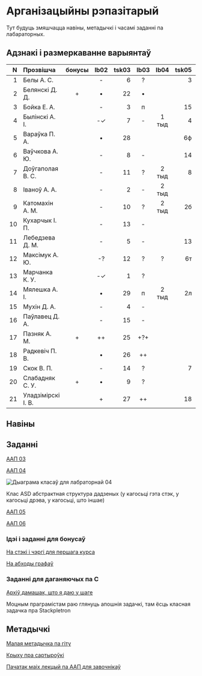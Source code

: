 # Арганізацыйны рэпазітарый

Тут будуць змяшчацца навіны, метадычкі і часамі заданні па лабараторных.

## Адзнакі і размеркаванне варыянтаў


|N  |Прозвішча         |бонусы|lb02|tsk03|lb03|lb04 |tsk05|lb05|lb06|lb07|lbV1|lbV2|lbV3|
|--:|:-----------------|:----:|:--:|----:|:--:|:---:|----:|:--:|:--:|:--:|:--:|:--:|:--:|
|  1|Белы А. С.        |      |-   | 6   |?   |     |3    |    |    |    |    |    |    |
|  2|Белянскі Д. Д.    |+     |•   |22   |•   |     |     |    |    |    |    |    |    |
|  3|Бойка Е. А.       |      |-   | 3   |п   |     |15   |?   |    |?   |    |    |    |
|  4|Былінскі А. І.    |      |-✓  | 7   |-   |1 тыд|4    |•   |    |•   |    |    |    |
|  5|Вараўка П. А.     |      |•   |28   |    |     |6ф   |    |    |    |    |    |    |
|  6|Ваўчкова А. Ю.    |      |-   | 8   |-   |     |14   |?   |    |    |    |    |    |
|  7|Доўгаполая В. С.  |      |-   |11   |?   |2 тыд|8    |    |    |    |    |    |    |
|  8|Іваноў А. А.      |      |-   | 2   |-   |2 тыд|     |    |    |    |    |    |    |
|  9|Катомахін А. М.   |      |-   |10   |?   |2 тыд|2б   |?   |    |    |    |    |    |
| 10|Кухарчык І. П.    |      |-   |13   |-   |     |     |    |    |•   |    |    |    |
| 11|Лебедзева Д. М.   |      |-   | 5   |-   |     |13   |    |    |•   |    |    |    |
| 12|Максімук А. Ю.    |      |-?  |12   |?   |?    |6т   |    |    |•   |    |    |    |
| 13|Марчанка К. У.    |      |-✓  | 1   |?   |     |     |-   |    |?   |    |    |    |
| 14|Мялешка А. І.     |      |•   |29   |п   |2 тыд|2л   |?   |    |•   |    |    |    |
| 15|Мухін Д. А.       |      |-   | 4   |-   |     |     |    |    |    |    |    |    |
| 16|Паўлавец Д. А.    |      |-   |15   |-   |     |     |    |    |    |    |    |    |
| 17|Пазняк А. М.      |+     |++  |25   |+?+ |     |     |+   |    |•   |    |    |    |
| 18|Радкевіч П. В.    |      |•   |26   |++  |     |     |+   |    |•   |•   |•   |    |
| 19|Скок В. П.        |      |-   |14   |?   |     |7    |    |    |•   |    |    |    |
| 20|Слабадняк С. У.   |+     |•   | 9   |?   |     |     |    |?   |?   |    |    |    |
| 21|Уладзімірскі І. В.|      |+   |27   |++  |     |18   |    |    |•   |    |    |    |


## Навіны

## Заданні

[ААП 03](https://github.com/BSU2013gr04Lego/Workflow/releases/download/task03/OOPlb03.pdf)

[ААП 04](https://github.com/BSU2013gr04Lego/Workflow/releases/download/OOP04/OOPlb04.pdf)

![Дыаграма класаў для лабраторнай 04](https://raw.githubusercontent.com/BSU2013gr04Lego/Workflow/master/pimplNVI.png)

Клас ASD абстрактная структура дадзеных (у кагосьці гэта стэк, у кагосьці дрэва, у кагосьці, што іншае)

[ААП 05](https://github.com/BSU2013gr04Lego/Workflow/releases/download/polimorphism/Polimorfizm.pdf)

[ААП 06](https://github.com/BSU2013gr04Lego/Workflow/releases/download/templates/OOPlb06.pdf)

### Ідэі і заданні для бонусаў

[На стэкі і чэргі для першага курса](https://github.com/BSU2013gr04Lego/Workflow/releases/download/%D0%B1%D0%BE%D0%BD%D1%83%D1%81%D1%8B/StekiCxerhi.pdf)

[На абходы графаў](https://github.com/BSU2013gr04Lego/Workflow/releases/download/%D0%B1%D0%BE%D0%BD%D1%83%D1%81%D1%8B/Obvhody1grup.pdf)

### Заданні для даганяючых па С

[Архіў дамашак, што я даю у шаге](https://github.com/BSU2013gr04Lego/Workflow/releases/download/forNewbie/dzArchive.7z)

Моцным праграмістам раю глянуць апошнія задачкі, там ёсць класная задачка пра Stackpletron

## Метадычкі
[Малая метадычка па гіту](https://github.com/BSU2013gr4Lego/Example/releases/download/gitPdf/AboutGit.pdf)

[Крыху пра сартыроўкі](https://github.com/BSU2013gr04Lego/Workflow/releases/download/%D0%B1%D0%BE%D0%BD%D1%83%D1%81%D1%8B/KSR_SortMasEd1.pdf)

[Пачатак маіх лекцый па ААП для завочнікаў](https://github.com/BSU2013gr04Lego/Workflow/releases/download/forNewbie/LekciiAAP1.pdf)
